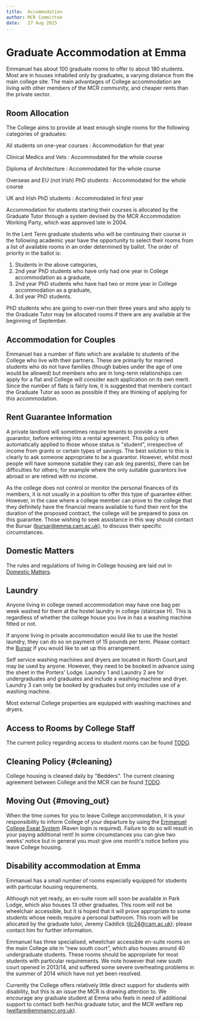 ```yaml
---
title:  Accommodation
author: MCR Committee
date:   27 Aug 2015
...
```


# Graduate Accommodation at Emma

Emmanuel has about 100 graduate rooms to offer to about 180 students.
Most are in houses inhabited only by graduates, a varying distance from
the main college site. The main advantages of College accommodation are
living with other members of the MCR community, and cheaper rents than
the private sector.

## Room Allocation

The College aims to provide at least enough single rooms for the
following categories of graduates:

All students on one-year courses
:   Accommodation for that year

Clinical Medics and Vets
:   Accommodated for the whole course

Diploma of Architecture
:   Accommodated for the whole course

Overseas and EU (not Irish) PhD students
:   Accommodated for the whole course

UK and Irish PhD students
:   Accommodated in first year

Accommodation for students starting their courses is allocated by the
Graduate Tutor through a system devised by the MCR Accommodation Working
Party, which was approved late in 2004.

In the Lent Term graduate students who will be continuing their course
in the following academic year have the opportunity to select their
rooms from a list of available rooms in an order determined by ballot.
The order of priority in the ballot is:

1.  Students in the above categories,
2.  2nd year PhD students who have only had one year in College
    accommodation as a graduate,
3.  2nd year PhD students who have had two or more year in College
    accommodation as a graduate,
4.  3rd year PhD students.

PhD students who are going to over-run their three years and who apply
to the Graduate Tutor may be allocated rooms if there are any available
at the beginning of September.

## Accommodation for Couples

Emmanuel has a number of flats which are available to students of the
College who live with their partners. These are primarily for married
students who do not have families (though babies under the age of one
would be allowed) but members who are in long-term relationships can
apply for a flat and College will consider each application on its own
merit. Since the number of flats is fairly low, it is suggested that
members contact the Graduate Tutor as soon as possible if they are
thinking of applying for this accommodation.

## Rent Guarantee Information

A private landlord will sometimes require tenants to provide a rent
guarantor, before entering into a rental agreement. This policy is often
automatically applied to those whose status is "student", irrespective
of income from grants or certain types of savings. The best solution to
this is clearly to ask someone appropriate to be a guarantor. However,
whilst most people will have someone suitable they can ask (eg parents),
there can be difficulties for others; for example where the only
suitable guarantors live abroad or are retired with no income.

As the college does not control or monitor the personal finances of its
members, it is not usually in a position to offer this type of guarantee
either. However, in the case where a college member can prove to the
college that they definitely have the financial means available to fund
their rent for the duration of the proposed contract, the college will
be prepared to pass on this guarantee. Those wishing to seek assistance
in this way should contact the Bursar
([bursar@emma.cam.ac.uk](mailto:"bursar@emma.cam.ac.uk")), to discuss
their specific circumstances.

## Domestic Matters

The rules and regulations of living in College housing are laid out in
[Domestic
Matters](http://www.emma.cam.ac.uk/about/documents/pdfs/Domestic%20Matters.pdf).

## Laundry

Anyone living in college owned accommodation may have one bag per week
washed for them at the hostel laundry in college (staircase H). This is
regardless of whether the college house you live in has a washing
machine fitted or not.

If anyone living in private accommodation would like to use the hostel
laundry, they can do so on payment of 15 pounds per term. Please contact
the [Bursar](mailto:bursar@emma.cam.ac.uk) if you would like to set up
this arrangement.

Self service washing machines and dryers are located in North Court,and
may be used by anyone. However, they need to be booked in advance using
the sheet in the Porters' Lodge. Laundry 1 and Laundry 2 are for
undergraduates and graduates and include a washing machine and dryer.
Laundry 3 can only be booked by graduates but only includes use of a
washing machine.

Most external College properties are equipped with washing machines and
dryers.

## Access to Rooms by College Staff

The current policy regarding access to student rooms can be found
[TODO](uploads/other_important_documents/access_to_rooms_by_staff.pdf).


## Cleaning Policy {#cleaning}

College housing is cleaned daily by "Bedders". The current cleaning
agreement between College and the MCR can be found
[TODO](uploads/other_important_documents/cleaning_policy.pdf).

## Moving Out {#moving_out}

When the time comes for you to leave College accommodation, it is your
responsibility to inform College of your departure by using the
[Emmanuel College Exeat
System](https://www.emma.cam.ac.uk/contact/students/exeat/graduates/)
(Raven login is required). Failure to do so will result in your paying
additional rent! In some circumstances you can give two weeks' notice
but in general you must give one month's notice before you leave College
housing.

## Disability accommodation at Emma

Emmanuel has a small number of rooms especially equipped for students
with particular housing requirements.

Although not yet ready, an en-suite room will soon be available in Park
Lodge, which also houses 13 other graduates. This room will not be
wheelchair accessible, but it is hoped that it will prove appropriate to
some students whose needs require a personal bathroom. This room will be
allocated by the graduate tutor, Jeremy Caddick (<jlc24@cam.ac.uk>);
please contact him for further information.

Emmanuel has three specialised, wheelchair accessible en-suite rooms on
the main College site in “new south court”, which also houses around 40
undergraduate students. These rooms should be appropriate for most
students with particular requirements. We note however that new south
court opened in 2013/14, and suffered some severe overheating problems
in the summer of 2014 which have not yet been resolved.

Currently the College offers relatively little direct support for
students with disability, but this is an issue the MCR is drawing
attention to. We encourage any graduate student at Emma who feels in
need of additional support to contact both her/his graduate tutor, and
the MCR welfare rep (<welfare@emmamcr.org.uk>).
